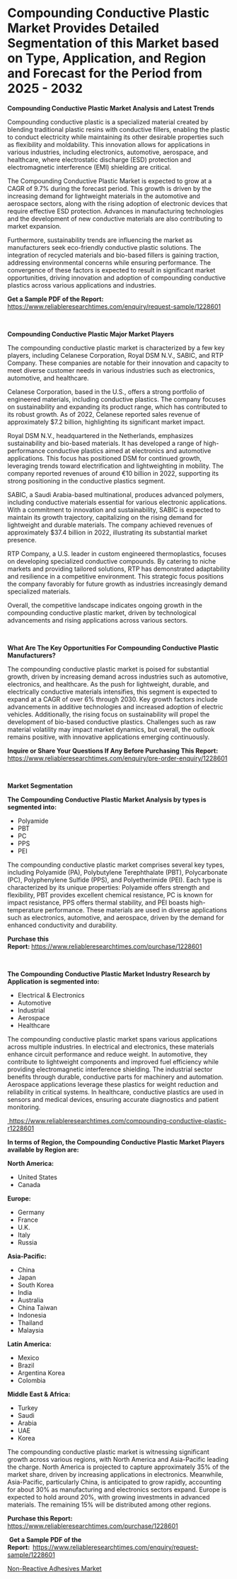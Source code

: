 <p><h1>Compounding Conductive Plastic Market Provides Detailed Segmentation of this Market based on Type, Application, and Region and Forecast for the Period from 2025 - 2032</h1></p><p><strong>Compounding Conductive Plastic Market Analysis and Latest Trends</strong></p>
<p><p>Compounding conductive plastic is a specialized material created by blending traditional plastic resins with conductive fillers, enabling the plastic to conduct electricity while maintaining its other desirable properties such as flexibility and moldability. This innovation allows for applications in various industries, including electronics, automotive, aerospace, and healthcare, where electrostatic discharge (ESD) protection and electromagnetic interference (EMI) shielding are critical.</p><p>The Compounding Conductive Plastic Market is expected to grow at a CAGR of 9.7% during the forecast period. This growth is driven by the increasing demand for lightweight materials in the automotive and aerospace sectors, along with the rising adoption of electronic devices that require effective ESD protection. Advances in manufacturing technologies and the development of new conductive materials are also contributing to market expansion. </p><p>Furthermore, sustainability trends are influencing the market as manufacturers seek eco-friendly conductive plastic solutions. The integration of recycled materials and bio-based fillers is gaining traction, addressing environmental concerns while ensuring performance. The convergence of these factors is expected to result in significant market opportunities, driving innovation and adoption of compounding conductive plastics across various applications and industries.</p></p>
<p><strong>Get a Sample PDF of the Report:&nbsp;</strong> <a href="https://www.reliableresearchtimes.com/enquiry/request-sample/1228601?utm_campaign=2229&utm_medium=2&utm_source=Github&utm_content=ia&utm_term=02022025&utm_id=compounding-conductive-plastic">https://www.reliableresearchtimes.com/enquiry/request-sample/1228601</a></p>
<p>&nbsp;</p>
<p><strong>Compounding Conductive Plastic Major Market Players</strong></p>
<p><p>The compounding conductive plastic market is characterized by a few key players, including Celanese Corporation, Royal DSM N.V., SABIC, and RTP Company. These companies are notable for their innovation and capacity to meet diverse customer needs in various industries such as electronics, automotive, and healthcare.</p><p>Celanese Corporation, based in the U.S., offers a strong portfolio of engineered materials, including conductive plastics. The company focuses on sustainability and expanding its product range, which has contributed to its robust growth. As of 2022, Celanese reported sales revenue of approximately $7.2 billion, highlighting its significant market impact.</p><p>Royal DSM N.V., headquartered in the Netherlands, emphasizes sustainability and bio-based materials. It has developed a range of high-performance conductive plastics aimed at electronics and automotive applications. This focus has positioned DSM for continued growth, leveraging trends toward electrification and lightweighting in mobility. The company reported revenues of around €10 billion in 2022, supporting its strong positioning in the conductive plastics segment.</p><p>SABIC, a Saudi Arabia-based multinational, produces advanced polymers, including conductive materials essential for various electronic applications. With a commitment to innovation and sustainability, SABIC is expected to maintain its growth trajectory, capitalizing on the rising demand for lightweight and durable materials. The company achieved revenues of approximately $37.4 billion in 2022, illustrating its substantial market presence.</p><p>RTP Company, a U.S. leader in custom engineered thermoplastics, focuses on developing specialized conductive compounds. By catering to niche markets and providing tailored solutions, RTP has demonstrated adaptability and resilience in a competitive environment. This strategic focus positions the company favorably for future growth as industries increasingly demand specialized materials.</p><p>Overall, the competitive landscape indicates ongoing growth in the compounding conductive plastic market, driven by technological advancements and rising applications across various sectors.</p></p>
<p>&nbsp;</p>
<p><strong>What Are The Key Opportunities For Compounding Conductive Plastic Manufacturers?</strong></p>
<p><p>The compounding conductive plastic market is poised for substantial growth, driven by increasing demand across industries such as automotive, electronics, and healthcare. As the push for lightweight, durable, and electrically conductive materials intensifies, this segment is expected to expand at a CAGR of over 6% through 2030. Key growth factors include advancements in additive technologies and increased adoption of electric vehicles. Additionally, the rising focus on sustainability will propel the development of bio-based conductive plastics. Challenges such as raw material volatility may impact market dynamics, but overall, the outlook remains positive, with innovative applications emerging continuously.</p></p>
<p><strong>Inquire or Share Your Questions If Any Before Purchasing This Report:</strong> <a href="https://www.reliableresearchtimes.com/enquiry/pre-order-enquiry/1228601?utm_campaign=2229&utm_medium=2&utm_source=Github&utm_content=ia&utm_term=02022025&utm_id=compounding-conductive-plastic">https://www.reliableresearchtimes.com/enquiry/pre-order-enquiry/1228601</a></p>
<p>&nbsp;</p>
<p><strong>Market Segmentation</strong></p>
<p><strong>The Compounding Conductive Plastic Market Analysis by types is segmented into:</strong></p>
<p><ul><li>Polyamide</li><li>PBT</li><li>PC</li><li>PPS</li><li>PEI</li></ul></p>
<p><p>The compounding conductive plastic market comprises several key types, including Polyamide (PA), Polybutylene Terephthalate (PBT), Polycarbonate (PC), Polyphenylene Sulfide (PPS), and Polyetherimide (PEI). Each type is characterized by its unique properties: Polyamide offers strength and flexibility, PBT provides excellent chemical resistance, PC is known for impact resistance, PPS offers thermal stability, and PEI boasts high-temperature performance. These materials are used in diverse applications such as electronics, automotive, and aerospace, driven by the demand for enhanced conductivity and durability.</p></p>
<p><strong>Purchase this Report:&nbsp;</strong><a href="https://www.reliableresearchtimes.com/purchase/1228601?utm_campaign=2229&utm_medium=2&utm_source=Github&utm_content=ia&utm_term=02022025&utm_id=compounding-conductive-plastic">https://www.reliableresearchtimes.com/purchase/1228601</a></p>
<p>&nbsp;</p>
<p><strong>The Compounding Conductive Plastic Market Industry Research by Application is segmented into:</strong></p>
<p><ul><li>Electrical & Electronics</li><li>Automotive</li><li>Industrial</li><li>Aerospace</li><li>Healthcare</li></ul></p>
<p><p>The compounding conductive plastic market spans various applications across multiple industries. In electrical and electronics, these materials enhance circuit performance and reduce weight. In automotive, they contribute to lightweight components and improved fuel efficiency while providing electromagnetic interference shielding. The industrial sector benefits through durable, conductive parts for machinery and automation. Aerospace applications leverage these plastics for weight reduction and reliability in critical systems. In healthcare, conductive plastics are used in sensors and medical devices, ensuring accurate diagnostics and patient monitoring.</p></p>
<p><a href="https://www.reliableresearchtimes.com/compounding-conductive-plastic-r1228601?utm_campaign=2229&utm_medium=2&utm_source=Github&utm_content=ia&utm_term=02022025&utm_id=compounding-conductive-plastic">&nbsp;https://www.reliableresearchtimes.com/compounding-conductive-plastic-r1228601</a></p>
<p><strong>In terms of Region, the Compounding Conductive Plastic Market Players available by Region are:</strong></p>
<p>
    <p> <strong> North America: </strong>
        <ul>
            <li>United States</li>
            <li>Canada</li>
        </ul>
        </p> 
    <p> <strong> Europe: </strong>
        <ul>
            <li>Germany</li>
            <li>France</li>
            <li>U.K.</li>
            <li>Italy</li>
            <li>Russia</li>
        </ul>
        </p> 
    <p> <strong> Asia-Pacific: </strong>
        <ul>
            <li>China</li>
            <li>Japan</li>
            <li>South Korea</li>
            <li>India</li>
            <li>Australia</li>
            <li>China Taiwan</li>
            <li>Indonesia</li>
            <li>Thailand</li>
            <li>Malaysia</li>
        </ul>
        </p> 
    <p> <strong> Latin America: </strong>
        <ul>
            <li>Mexico</li>
            <li>Brazil</li>
            <li>Argentina Korea</li>
            <li>Colombia</li>
        </ul>
        </p> 
    <p> <strong> Middle East & Africa: </strong>
        <ul>
            <li>Turkey</li>
            <li>Saudi</li>
            <li>Arabia</li>
            <li>UAE</li>
            <li>Korea</li>
        </ul>
    </p>
    </p>
<p><p>The compounding conductive plastic market is witnessing significant growth across various regions, with North America and Asia-Pacific leading the charge. North America is projected to capture approximately 35% of the market share, driven by increasing applications in electronics. Meanwhile, Asia-Pacific, particularly China, is anticipated to grow rapidly, accounting for about 30% as manufacturing and electronics sectors expand. Europe is expected to hold around 20%, with growing investments in advanced materials. The remaining 15% will be distributed among other regions.</p></p>
<p><strong>Purchase this Report: </strong><a href="https://www.reliableresearchtimes.com/purchase/1228601?utm_campaign=2229&utm_medium=2&utm_source=Github&utm_content=ia&utm_term=02022025&utm_id=compounding-conductive-plastic">https://www.reliableresearchtimes.com/purchase/1228601</a></p>
<p>&nbsp;<strong>Get a Sample PDF of the Report:&nbsp;&nbsp;</strong><a href="https://www.reliableresearchtimes.com/enquiry/request-sample/1228601?utm_campaign=2229&utm_medium=2&utm_source=Github&utm_content=ia&utm_term=02022025&utm_id=compounding-conductive-plastic">https://www.reliableresearchtimes.com/enquiry/request-sample/1228601</a></p>
<p><strong></strong></p>
<p><p><a href="https://github.com/DianaWilson796/Market-Research-Report-List-1/blob/main/non-reactive-adhesives-market.md?utm_campaign=2229&utm_medium=2&utm_source=Github&utm_content=ia&utm_term=02022025&utm_id=compounding-conductive-plastic">Non-Reactive Adhesives Market</a></p></p>